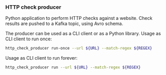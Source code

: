 ### HTTP check producer

Python application to perform HTTP checks against a website.
Check results are pushed to a Kafka topic, using Avro schema.

The producer can be used as a CLI client or as a Python library.
Usage as CLI client to run once:

```bash
http_check_producer run-once --url ${URL} --match-regex ${REGEX}
```

Usage as CLI client to run forever:

```bash
http_check_producer run --url ${URL} --match-regex ${REGEX}
```
